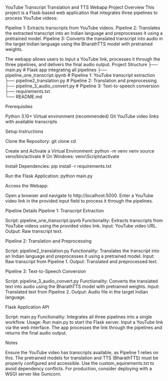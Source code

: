YouTube Transcript Translation and TTS Webapp
Project Overview
This project is a Flask-based web application that integrates three pipelines to process YouTube videos:

Pipeline 1: Extracts transcripts from YouTube videos.
Pipeline 2: Translates the extracted transcript into an Indian language and preprocesses it using a pretrained model.
Pipeline 3: Converts the translated transcript into audio in the target Indian language using the BharathTTS model with pretrained weights.

The webapp allows users to input a YouTube link, processes it through the three pipelines, and delivers the final audio output.
Project Structure
├── main.py                      # Flask app integrating all pipelines
├── pipeline_one_transcript.ipynb # Pipeline 1: YouTube transcript extraction
├── pipeline2_translation.py      # Pipeline 2: Translation and preprocessing
├── pipeline_3_audio_convert.py   # Pipeline 3: Text-to-speech conversion
├── requirements.txt            
└── README.md                    

Prerequisites

Python 3.10+
Virtual environment (recommended)
Git
YouTube video links with available transcripts

Setup Instructions

Clone the Repository:
git clone <your-repository-url>
cd <repository-name>


Create and Activate a Virtual Environment:
python -m venv venv
source venv/bin/activate  # On Windows: venv\Scripts\activate


Install Dependencies:
pip install -r requirements.txt


Run the Flask Application:
python main.py


Access the Webapp:

Open a browser and navigate to http://localhost:5000.
Enter a YouTube video link in the provided input field to process it through the pipelines.



Pipeline Details
Pipeline 1: Transcript Extraction

Script: pipeline_one_transcript.ipynb
Functionality: Extracts transcripts from YouTube videos using the provided video link.
Input: YouTube video URL.
Output: Raw transcript text.

Pipeline 2: Translation and Preprocessing

Script: pipeline2_translation.py
Functionality: Translates the transcript into an Indian language and preprocesses it using a pretrained model.
Input: Raw transcript from Pipeline 1.
Output: Translated and preprocessed text.

Pipeline 3: Text-to-Speech Conversion

Script: pipeline_3_audio_convert.py
Functionality: Converts the translated text into audio using the BharathTTS model with pretrained weights.
Input: Translated text from Pipeline 2.
Output: Audio file in the target Indian language.

Flask Application API

Script: main.py
Functionality: Integrates all three pipelines into a single workflow.
Usage:
Run main.py to start the Flask server.
Input a YouTube link via the web interface.
The app processes the link through the pipelines and returns the final audio output.



Notes

Ensure the YouTube video has transcripts available, as Pipeline 1 relies on this.
The pretrained models for translation and TTS (BharathTTS) must be properly configured and accessible.
Use the custom_equirements.txt to avoid dependency conflicts.
For production, consider deploying with a WSGI server like Gunicorn.




